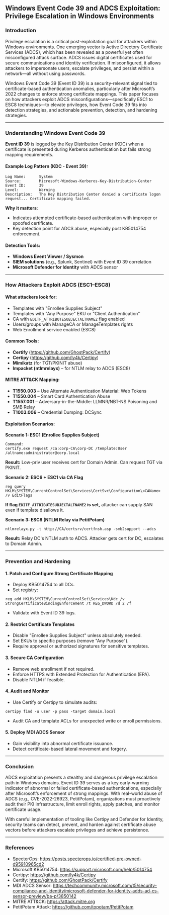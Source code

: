 ## Windows Event Code 39 and ADCS Exploitation: Privilege Escalation in Windows Environments

### Introduction

Privilege escalation is a critical post-exploitation goal for attackers within Windows environments. One emerging vector is Active Directory Certificate Services (ADCS), which has been revealed as a powerful yet often misconfigured attack surface. ADCS issues digital certificates used for secure communications and identity verification. If misconfigured, it allows attackers to impersonate users, escalate privileges, and persist within a network—all without using passwords.

Windows Event Code 39 (Event ID 39) is a security-relevant signal tied to certificate-based authentication anomalies, particularly after Microsoft’s 2022 changes to enforce strong certificate mappings. This paper focuses on how attackers exploit ADCS misconfigurations—specifically ESC1 to ESC8 techniques—to elevate privileges, how Event Code 39 fits into detection strategies, and actionable prevention, detection, and hardening strategies.

---

### Understanding Windows Event Code 39

**Event ID 39** is logged by the Key Distribution Center (KDC) when a certificate is presented during Kerberos authentication but fails strong mapping requirements. 

#### Example Log Pattern (KDC - Event 39):
```
Log Name:      System
Source:        Microsoft-Windows-Kerberos-Key-Distribution-Center
Event ID:      39
Level:         Warning
Description:   The Key Distribution Center denied a certificate logon request... Certificate mapping failed.
```

**Why it matters**:
- Indicates attempted certificate-based authentication with improper or spoofed certificate.
- Key detection point for ADCS abuse, especially post KB5014754 enforcement.

#### Detection Tools:
- **Windows Event Viewer / Sysmon**
- **SIEM solutions** (e.g., Splunk, Sentinel) with Event ID 39 correlation
- **Microsoft Defender for Identity** with ADCS sensor

---

### How Attackers Exploit ADCS (ESC1–ESC8)

#### What attackers look for:
- Templates with "Enrollee Supplies Subject"
- Templates with "Any Purpose" EKU or "Client Authentication"
- CA with `EDITF_ATTRIBUTESUBJECTALTNAME2` flag enabled
- Users/groups with ManageCA or ManageTemplates rights
- Web Enrollment service enabled (ESC8)

#### Common Tools:
- **Certify** (https://github.com/GhostPack/Certify)
- **Certipy** (https://github.com/ly4k/Certipy)
- **Mimikatz** (for TGT/PKINIT abuse)
- **Impacket (ntlmrelayx)** – for NTLM relay to ADCS (ESC8)

#### MITRE ATT&CK Mapping:
- **T1550.003** – Use Alternate Authentication Material: Web Tokens
- **T1550.004** – Smart Card Authentication Abuse
- **T1557.001** – Adversary-in-the-Middle: LLMNR/NBT-NS Poisoning and SMB Relay
- **T1003.006** – Credential Dumping: DCSync

#### Exploitation Scenarios:

**Scenario 1: ESC1 (Enrollee Supplies Subject)**
```
Command:
certify.exe request /ca:corp-CA\corp-DC /template:User /altname:administrator@corp.local
```
**Result:** Low-priv user receives cert for Domain Admin. Can request TGT via PKINIT.

**Scenario 2: ESC6 + ESC1 via CA Flag**
```
reg query HKLM\SYSTEM\CurrentControlSet\Services\CertSvc\Configuration\<CAName> /v EditFlags
```
**If flag `EDITF_ATTRIBUTESUBJECTALTNAME2` is set,** attacker can supply SAN even if template disallows it.

**Scenario 3: ESC8 (NTLM Relay via PetitPotam)**
```
ntlmrelayx.py -t http://CA/certsrv/certfnsh.asp -smb2support --adcs
```
**Result:** Relay DC's NTLM auth to ADCS. Attacker gets cert for DC, escalates to Domain Admin.

---

### Prevention and Hardening

#### 1. **Patch and Configure Strong Certificate Mapping**
- Deploy KB5014754 to all DCs.
- Set registry:
```
reg add HKLM\SYSTEM\CurrentControlSet\Services\Kdc /v StrongCertificateBindingEnforcement /t REG_DWORD /d 2 /f
```
- Validate with Event ID 39 logs.

#### 2. **Restrict Certificate Templates**
- Disable "Enrollee Supplies Subject" unless absolutely needed.
- Set EKUs to specific purposes (remove "Any Purpose").
- Require approval or authorized signatures for sensitive templates.

#### 3. **Secure CA Configuration**
- Remove web enrollment if not required.
- Enforce HTTPS with Extended Protection for Authentication (EPA).
- Disable NTLM if feasible.

#### 4. **Audit and Monitor**
- Use Certify or Certipy to simulate audits:
```
certipy find -u user -p pass -target domain.local
```
- Audit CA and template ACLs for unexpected write or enroll permissions.

#### 5. **Deploy MDI ADCS Sensor**
- Gain visibility into abnormal certificate issuance.
- Detect certificate-based lateral movement and forgery.

---

### Conclusion

ADCS exploitation presents a stealthy and dangerous privilege escalation path in Windows domains. Event ID 39 serves as a key early-warning indicator of abnormal or failed certificate-based authentications, especially after Microsoft’s enforcement of strong mappings. With real-world abuse of ADCS (e.g., CVE-2022-26923, PetitPotam), organizations must proactively audit their PKI infrastructure, limit enroll rights, apply patches, and monitor certificate usage.

With careful implementation of tooling like Certipy and Defender for Identity, security teams can detect, prevent, and harden against certificate abuse vectors before attackers escalate privileges and achieve persistence.

---

### References
- SpecterOps: https://posts.specterops.io/certified-pre-owned-d95910965cd2
- Microsoft KB5014754: https://support.microsoft.com/help/5014754
- Certipy: https://github.com/ly4k/Certipy
- Certify: https://github.com/GhostPack/Certify
- MDI ADCS Sensor: https://techcommunity.microsoft.com/t5/security-compliance-and-identity/microsoft-defender-for-identity-adds-ad-cs-sensor-preview/ba-p/3850142
- MITRE ATT&CK: https://attack.mitre.org
- PetitPotam Attack: https://github.com/topotam/PetitPotam
